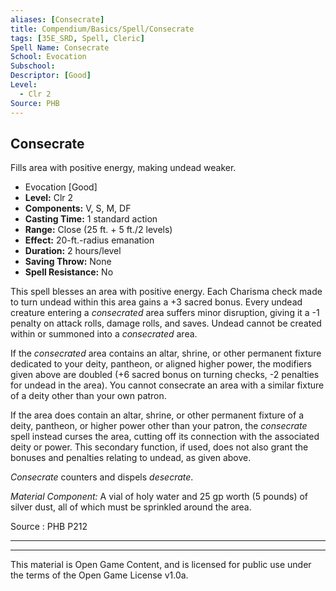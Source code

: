 ```yaml
---
aliases: [Consecrate]
title: Compendium/Basics/Spell/Consecrate
tags: [35E_SRD, Spell, Cleric]
Spell Name: Consecrate
School: Evocation
Subschool: 
Descriptor: [Good]
Level:
  - Clr 2
Source: PHB
---
```



## Consecrate

Fills area with positive energy, making undead weaker.

*   Evocation [Good]
*   **Level:** Clr 2
*   **Components:** V, S, M, DF
*   **Casting Time:** 1 standard action
*   **Range:** Close (25 ft. + 5 ft./2 levels)
*   **Effect:** 20-ft.-radius emanation
*   **Duration:** 2 hours/level
*   **Saving Throw:** None
*   **Spell Resistance:** No

<p>This spell blesses an area with positive energy. Each Charisma check made to turn undead within this area gains a +3 sacred bonus. Every undead creature entering a <i>consecrated</i> area suffers minor disruption, giving it a -1 penalty on attack rolls, damage rolls, and saves. Undead cannot be created within or summoned into a <i>consecrated</i> area.</p><p>If the <i>consecrated</i> area contains an altar, shrine, or other permanent fixture dedicated to your deity, pantheon, or aligned higher power, the modifiers given above are doubled (+6 sacred bonus on turning checks, -2 penalties for undead in the area). You cannot consecrate an area with a similar fixture of a deity other than your own patron.</p><p>If the area does contain an altar, shrine, or other permanent fixture of a deity, pantheon, or higher power other than your patron, the <i>consecrate</i> spell instead curses the area, cutting off its connection with the associated deity or power. This secondary function, if used, does not also grant the bonuses and penalties relating to undead, as given above.</p><p><i>Consecrate</i> counters and dispels <i>desecrate</i>.</p><p><i>Material Component:</i> A vial of holy water and 25 gp worth (5 pounds) of silver dust, all of which must be sprinkled around the area.</p>

Source : PHB P212

---

---

This material is Open Game Content, and is licensed for public use under
the terms of the Open Game License v1.0a.
